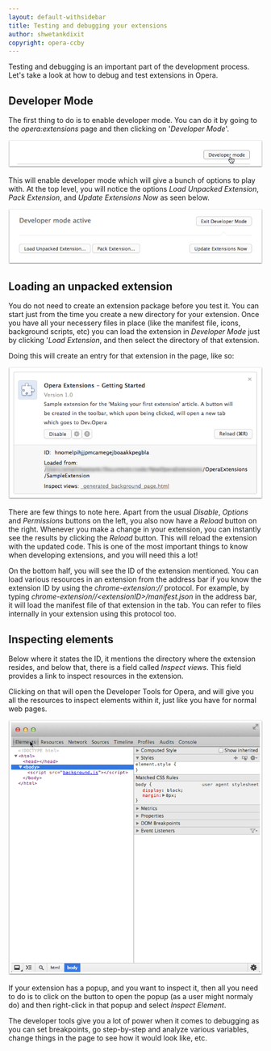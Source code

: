 ```yaml
---
layout: default-withsidebar
title: Testing and debugging your extensions
author: shwetankdixit
copyright: opera-ccby
---
```

Testing and debugging is an important part of the development process. Let's take a look at how to debug and test extensions in Opera.

## Developer Mode
The first thing to do is to enable developer mode. You can do it by going to the *opera:extensions* page and then clicking on '*Developer Mode*'. 

![DeveloperMode1](img/developermode1.png)

This will enable developer mode which will give a bunch of options to play with. At the top level, you will notice the options *Load Unpacked Extension*, *Pack Extension*, and *Update Extensions Now* as seen below.

![DeveloperMode1](img/developermode-up.png)

## Loading an unpacked extension

You do not need to create an extension package before you test it. You can start just from the time you create a new directory for your extension. Once you have all your necessery files in place (like the manifest file, icons, background scripts, etc) you can load the extension in *Developer Mode* just by clicking '*Load Extension*, and then select the directory of that extension.

Doing this will create an entry for that extension in the page, like so:

![developermode3](img/developermode3.png)

There are few things to note here. Apart from the usual *Disable*, *Options* and *Permissions* buttons on the left, you also now have a *Reload* button on the right. Whenever you make a change in your extension, you can instantly see the results by clicking the *Reload* button. This will reload the extension with the updated code. This is one of the most important things to know when developing extensions, and you will need this a lot! 

On the bottom half, you will see the ID of the extension mentioned. You can load various resources in an extension from the address bar if you know the extension ID by using the *chrome-extension://* protocol. For example, by typing *chrome-extension//&lt;extensionID&gt;/manifest.json* in the address bar, it will load the manifest file of that extension in the tab. You can refer to files internally in your extension using this protocol too.

## Inspecting elements 

Below where it states the ID, it mentions the directory where the extension resides, and below that, there is a field called *Inspect views*. This field provides a link to inspect resources in the extension.

Clicking on that will open the Developer Tools for Opera, and will give you all the resources to inspect elements within it, just like you have for normal web pages. 

![developermode4](img/developermode4.png)

If your extension has a popup, and you want to inspect it, then all you need to do is to click on the button to open the popup (as a user might normaly do) and then right-click in that popup and select *Inspect Element*. 

The developer tools give you a lot of power when it comes to debugging as you can set breakpoints, go step-by-step and analyze various variables, change things in the page to see how it would look like, etc.


